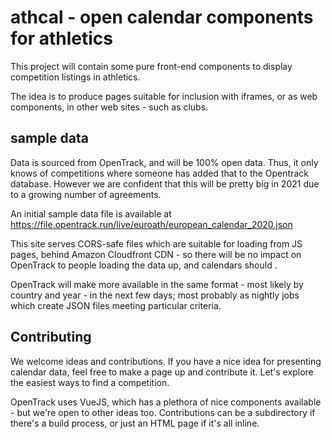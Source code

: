 # athcal - open calendar components for athletics

This project will contain some pure front-end components to display competition listings in athletics.

The idea is to produce pages suitable for inclusion with iframes, or as web components, in other
web sites - such as clubs. 


## sample data

Data is sourced from OpenTrack, and will be 100% open data.  Thus, it only knows of competitions where someone has added that to
the Opentrack database.  However we are confident that this will be pretty big in 2021 due to a growing
number of agreements.

An initial sample data file is available at https://file.opentrack.run/live/euroath/european_calendar_2020.json

This site serves CORS-safe files which are suitable for loading from JS pages, behind Amazon Cloudfront CDN - so there will be no impact on OpenTrack to people loading the data up, and calendars should .

OpenTrack will make more available in the same format - most likely by country and year - in the next few days; most probably as nightly jobs which create JSON files meeting particular criteria.

## Contributing

We welcome ideas and contributions.  If you have a nice idea for presenting calendar data, feel free to make a page up and contribute it.  Let's explore the easiest ways to find a competition.

OpenTrack uses VueJS, which has a plethora of nice components available - but we're open to other ideas too.  Contributions can be a subdirectory if there's a build process, or just an HTML page if it's all inline.


